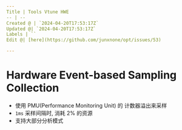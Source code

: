 ```yaml
---
Title | Tools Vtune HWE
-- | --
Created @ | `2024-04-20T17:53:17Z`
Updated @| `2024-04-20T17:53:17Z`
Labels | ``
Edit @| [here](https://github.com/junxnone/opt/issues/53)

---
```

# Hardware Event-based Sampling Collection

- 使用 PMU(Performance Monitoring Unit) 的 计数器溢出来采样
- `1ms` 采样间隔时, 消耗 2% 的资源
- 支持大部分分析模式
